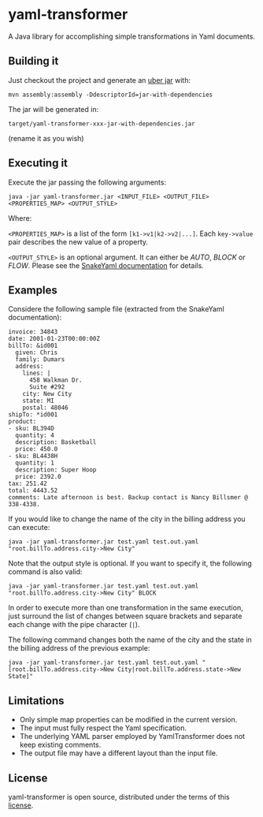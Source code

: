 
# yaml-transformer
A Java library for accomplishing simple transformations in Yaml documents.

Building it
-----------
Just checkout the project and generate an [uber jar](http://stackoverflow.com/questions/11947037/what-is-an-uber-jar "What is an uber jar?") with:

```
mvn assembly:assembly -DdescriptorId=jar-with-dependencies
```

The jar will be generated in: 

```
target/yaml-transformer-xxx-jar-with-dependencies.jar
```

(rename it as you wish)

Executing it
------------

Execute the jar passing the following arguments:
```
java -jar yaml-transformer.jar <INPUT_FILE> <OUTPUT_FILE> <PROPERTIES_MAP> <OUTPUT_STYLE>
```

Where:

```<PROPERTIES_MAP>``` is a list of the form ```[k1->v1|k2->v2|...]```.
Each ```key->value``` pair describes the new value of a property.

```<OUTPUT_STYLE>``` is an optional argument. It can either be *AUTO*, *BLOCK* or *FLOW*.
Please see the [SnakeYaml documentation](https://code.google.com/p/snakeyaml/wiki/Documentation "SnakeYaml Documentation") for details.


Examples
--------

Considere the following sample file (extracted from the SnakeYaml documentation):

```
invoice: 34843
date: 2001-01-23T00:00:00Z
billTo: &id001
  given: Chris
  family: Dumars
  address:
    lines: |
      458 Walkman Dr.
      Suite #292
    city: New City
    state: MI
    postal: 48046
shipTo: *id001
product:
- sku: BL394D
  quantity: 4
  description: Basketball
  price: 450.0
- sku: BL4438H
  quantity: 1
  description: Super Hoop
  price: 2392.0
tax: 251.42
total: 4443.52
comments: Late afternoon is best. Backup contact is Nancy Billsmer @ 338-4338.
```

If you would like to change the name of the city in the billing address you can execute:

```
java -jar yaml-transformer.jar test.yaml test.out.yaml "root.billTo.address.city->New City"
```

Note that the output style is optional. If you want to specify it, the following command is also valid:

```
java -jar yaml-transformer.jar test.yaml test.out.yaml "root.billTo.address.city->New City" BLOCK
```

In order to execute more than one transformation in the same execution, just surround the list of changes between square brackets and separate each change with the pipe character (```|```).

The following command changes both the name of the city and the state in the billing address of the previous example:

```
java -jar yaml-transformer.jar test.yaml test.out.yaml "[root.billTo.address.city->New City|root.billTo.address.state->New State]"
```

Limitations
-----------

- Only simple map properties can be modified in the current version.
- The input must fully respect the Yaml specification.
- The underlying YAML parser employed by YamlTransformer does not keep existing comments.
- The output file may have a different layout than the input file.


License
-------

yaml-transformer is open source, distributed under the terms of this [license](https://github.com/sergio-castro/yaml-transformer/blob/master/LICENSE "yaml-transformer license").
